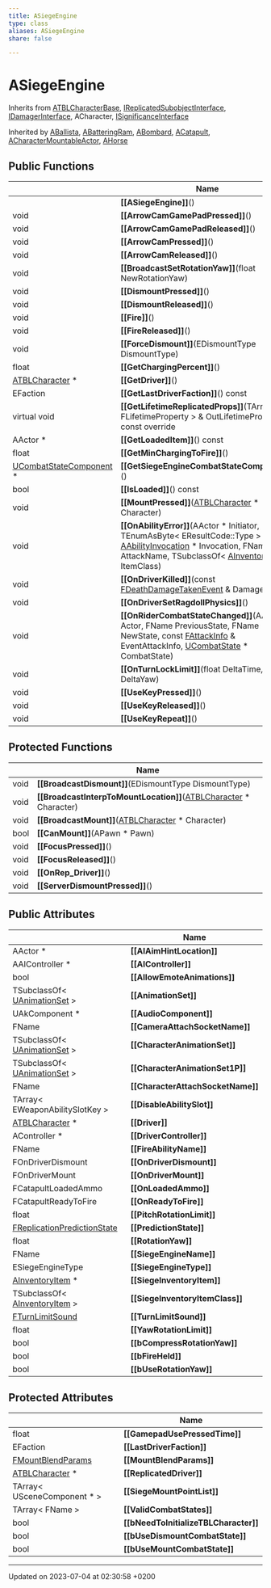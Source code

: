 ```yaml
---
title: ASiegeEngine
type: class
aliases: ASiegeEngine
share: false

---
```


# ASiegeEngine





Inherits from [ATBLCharacterBase](/docs/SDK/Source/Classes/classATBLCharacterBase.md), [IReplicatedSubobjectInterface](/docs/SDK/Source/Classes/classIReplicatedSubobjectInterface.md), [IDamagerInterface](/docs/SDK/Source/Classes/classIDamagerInterface.md), ACharacter, [ISignificanceInterface](/docs/SDK/Source/Classes/classISignificanceInterface.md)

Inherited by [ABallista](/docs/SDK/Source/Classes/classABallista.md), [ABatteringRam](/docs/SDK/Source/Classes/classABatteringRam.md), [ABombard](/docs/SDK/Source/Classes/classABombard.md), [ACatapult](/docs/SDK/Source/Classes/classACatapult.md), [ACharacterMountableActor](/docs/SDK/Source/Classes/classACharacterMountableActor.md), [AHorse](/docs/SDK/Source/Classes/classAHorse.md)

## Public Functions

|                | Name           |
| -------------- | -------------- |
| | **[[ASiegeEngine]]**() |
| void | **[[ArrowCamGamePadPressed]]**() |
| void | **[[ArrowCamGamePadReleased]]**() |
| void | **[[ArrowCamPressed]]**() |
| void | **[[ArrowCamReleased]]**() |
| void | **[[BroadcastSetRotationYaw]]**(float NewRotationYaw) |
| void | **[[DismountPressed]]**() |
| void | **[[DismountReleased]]**() |
| void | **[[Fire]]**() |
| void | **[[FireReleased]]**() |
| void | **[[ForceDismount]]**(EDismountType DismountType) |
| float | **[[GetChargingPercent]]**() |
| [ATBLCharacter](/docs/SDK/Source/Classes/classATBLCharacter.md) * | **[[GetDriver]]**() |
| EFaction | **[[GetLastDriverFaction]]**() const |
| virtual void | **[[GetLifetimeReplicatedProps]]**(TArray< FLifetimeProperty > & OutLifetimeProps) const override |
| AActor * | **[[GetLoadedItem]]**() const |
| float | **[[GetMinChargingToFire]]**() |
| [UCombatStateComponent](/docs/SDK/Source/Classes/classUCombatStateComponent.md) * | **[[GetSiegeEngineCombatStateComponent]]**() |
| bool | **[[IsLoaded]]**() const |
| void | **[[MountPressed]]**([ATBLCharacter](/docs/SDK/Source/Classes/classATBLCharacter.md) * Character) |
| void | **[[OnAbilityError]]**(AActor * Initiator, TEnumAsByte< EResultCode::Type > Code, [AAbilityInvocation](/docs/SDK/Source/Classes/classAAbilityInvocation.md) * Invocation, FName AttackName, TSubclassOf< [AInventoryItem](/docs/SDK/Source/Classes/classAInventoryItem.md) > ItemClass) |
| void | **[[OnDriverKilled]]**(const [FDeathDamageTakenEvent](/docs/SDK/Source/Classes/structFDeathDamageTakenEvent.md) & DamageEvent) |
| void | **[[OnDriverSetRagdollPhysics]]**() |
| void | **[[OnRiderCombatStateChanged]]**(AActor * Actor, FName PreviousState, FName NewState, const [FAttackInfo](/docs/SDK/Source/Classes/structFAttackInfo.md) & EventAttackInfo, [UCombatState](/docs/SDK/Source/Classes/classUCombatState.md) * CombatState) |
| void | **[[OnTurnLockLimit]]**(float DeltaTime, float DeltaYaw) |
| void | **[[UseKeyPressed]]**() |
| void | **[[UseKeyReleased]]**() |
| void | **[[UseKeyRepeat]]**() |

## Protected Functions

|                | Name           |
| -------------- | -------------- |
| void | **[[BroadcastDismount]]**(EDismountType DismountType) |
| void | **[[BroadcastInterpToMountLocation]]**([ATBLCharacter](/docs/SDK/Source/Classes/classATBLCharacter.md) * Character) |
| void | **[[BroadcastMount]]**([ATBLCharacter](/docs/SDK/Source/Classes/classATBLCharacter.md) * Character) |
| bool | **[[CanMount]]**(APawn * Pawn) |
| void | **[[FocusPressed]]**() |
| void | **[[FocusReleased]]**() |
| void | **[[OnRep_Driver]]**() |
| void | **[[ServerDismountPressed]]**() |

## Public Attributes

|                | Name           |
| -------------- | -------------- |
| AActor * | **[[AIAimHintLocation]]**  |
| AAIController * | **[[AIController]]**  |
| bool | **[[AllowEmoteAnimations]]**  |
| TSubclassOf< [UAnimationSet](/docs/SDK/Source/Classes/classUAnimationSet.md) > | **[[AnimationSet]]**  |
| UAkComponent * | **[[AudioComponent]]**  |
| FName | **[[CameraAttachSocketName]]**  |
| TSubclassOf< [UAnimationSet](/docs/SDK/Source/Classes/classUAnimationSet.md) > | **[[CharacterAnimationSet]]**  |
| TSubclassOf< [UAnimationSet](/docs/SDK/Source/Classes/classUAnimationSet.md) > | **[[CharacterAnimationSet1P]]**  |
| FName | **[[CharacterAttachSocketName]]**  |
| TArray< EWeaponAbilitySlotKey > | **[[DisableAbilitySlot]]**  |
| [ATBLCharacter](/docs/SDK/Source/Classes/classATBLCharacter.md) * | **[[Driver]]**  |
| AController * | **[[DriverController]]**  |
| FName | **[[FireAbilityName]]**  |
| FOnDriverDismount | **[[OnDriverDismount]]**  |
| FOnDriverMount | **[[OnDriverMount]]**  |
| FCatapultLoadedAmmo | **[[OnLoadedAmmo]]**  |
| FCatapultReadyToFire | **[[OnReadyToFire]]**  |
| float | **[[PitchRotationLimit]]**  |
| [FReplicationPredictionState](/docs/SDK/Source/Classes/structFReplicationPredictionState.md) | **[[PredictionState]]**  |
| float | **[[RotationYaw]]**  |
| FName | **[[SiegeEngineName]]**  |
| ESiegeEngineType | **[[SiegeEngineType]]**  |
| [AInventoryItem](/docs/SDK/Source/Classes/classAInventoryItem.md) * | **[[SiegeInventoryItem]]**  |
| TSubclassOf< [AInventoryItem](/docs/SDK/Source/Classes/classAInventoryItem.md) > | **[[SiegeInventoryItemClass]]**  |
| [FTurnLimitSound](/docs/SDK/Source/Classes/structFTurnLimitSound.md) | **[[TurnLimitSound]]**  |
| float | **[[YawRotationLimit]]**  |
| bool | **[[bCompressRotationYaw]]**  |
| bool | **[[bFireHeld]]**  |
| bool | **[[bUseRotationYaw]]**  |

## Protected Attributes

|                | Name           |
| -------------- | -------------- |
| float | **[[GamepadUsePressedTime]]**  |
| EFaction | **[[LastDriverFaction]]**  |
| [FMountBlendParams](/docs/SDK/Source/Classes/structFMountBlendParams.md) | **[[MountBlendParams]]**  |
| [ATBLCharacter](/docs/SDK/Source/Classes/classATBLCharacter.md) * | **[[ReplicatedDriver]]**  |
| TArray< USceneComponent * > | **[[SiegeMountPointList]]**  |
| TArray< FName > | **[[ValidCombatStates]]**  |
| bool | **[[bNeedToInitializeTBLCharacter]]**  |
| bool | **[[bUseDismountCombatState]]**  |
| bool | **[[bUseMountCombatState]]**  |

-------------------------------

Updated on 2023-07-04 at 02:30:58 +0200